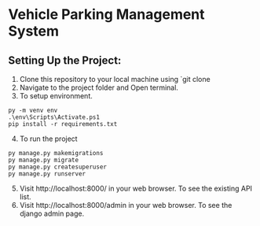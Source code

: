 # Vehicle Parking Management System


## Setting Up the Project:
1. Clone this repository to your local machine using `git clone <repo URL>
2. Navigate to the project folder and Open terminal.
3. To setup environment.
```
py -m venv env
.\env\Scripts\Activate.ps1
pip install -r requirements.txt

```
4. To run the project
```
py manage.py makemigrations
py manage.py migrate
py manage.py createsuperuser
py manage.py runserver
```
5. Visit http://localhost:8000/ in your web browser. To see the existing API list.
6. Visit http://localhost:8000/admin in your web browser. To see the django admin page.
